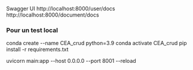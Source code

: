 Swagger UI
http://localhost:8000/user/docs  
http://localhost:8000/document/docs 


### Pour un test local 

conda create --name CEA_crud python=3.9
conda activate CEA_crud
pip install -r requirements.txt

uvicorn main:app --host 0.0.0.0 --port 8001 --reload